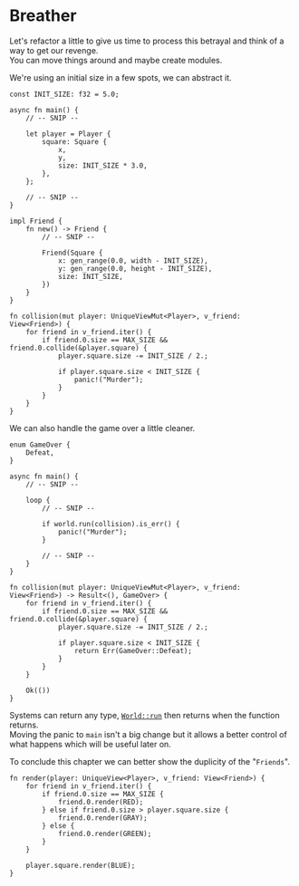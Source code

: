 # Breather

Let's refactor a little to give us time to process this betrayal and think of a way to get our revenge.\
You can move things around and maybe create modules.

We're using an initial size in a few spots, we can abstract it.

```rust,noplaypen
const INIT_SIZE: f32 = 5.0;

async fn main() {
    // -- SNIP --

    let player = Player {
        square: Square {
            x,
            y,
            size: INIT_SIZE * 3.0,
        },
    };

    // -- SNIP --
}

impl Friend {
    fn new() -> Friend {
        // -- SNIP --

        Friend(Square {
            x: gen_range(0.0, width - INIT_SIZE),
            y: gen_range(0.0, height - INIT_SIZE),
            size: INIT_SIZE,
        })
    }
}

fn collision(mut player: UniqueViewMut<Player>, v_friend: View<Friend>) {
    for friend in v_friend.iter() {
        if friend.0.size == MAX_SIZE && friend.0.collide(&player.square) {
            player.square.size -= INIT_SIZE / 2.;

            if player.square.size < INIT_SIZE {
                panic!("Murder");
            }
        }
    }
}
```

We can also handle the game over a little cleaner.

```rust,noplaypen
enum GameOver {
    Defeat,
}

async fn main() {
    // -- SNIP --

    loop {
        // -- SNIP --

        if world.run(collision).is_err() {
            panic!("Murder");
        }

        // -- SNIP --
    }
}

fn collision(mut player: UniqueViewMut<Player>, v_friend: View<Friend>) -> Result<(), GameOver> {
    for friend in v_friend.iter() {
        if friend.0.size == MAX_SIZE && friend.0.collide(&player.square) {
            player.square.size -= INIT_SIZE / 2.;

            if player.square.size < INIT_SIZE {
                return Err(GameOver::Defeat);
            }
        }
    }

    Ok(())
}
```

Systems can return any type, [`World::run`](https://docs.rs/shipyard/latest/shipyard/struct.World.html#method.run) then returns when the function returns.\
Moving the panic to `main` isn't a big change but it allows a better control of what happens which will be useful later on.

To conclude this chapter we can better show the duplicity of the "`Friends`".

```rust,noplaypen
fn render(player: UniqueView<Player>, v_friend: View<Friend>) {
    for friend in v_friend.iter() {
        if friend.0.size == MAX_SIZE {
            friend.0.render(RED);
        } else if friend.0.size > player.square.size {
            friend.0.render(GRAY);
        } else {
            friend.0.render(GREEN);
        }
    }

    player.square.render(BLUE);
}
```